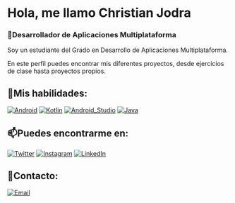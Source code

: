 # Hola, me llamo Christian Jodra
### 🔭Desarrollador de Aplicaciones Multiplataforma

Soy un estudiante del Grado en Desarrollo de Aplicaciones Multiplataforma.

En este perfil puedes encontrar mis diferentes proyectos, desde ejercicios de clase hasta proyectos propios.

## 🌱Mis habilidades:
[![Android](https://img.shields.io/badge/Android-3DDC84?style=for-the-badge&logo=android&logoColor=white&labelColor=101010)]()
[![Kotlin](https://img.shields.io/badge/Kotlin-7f52ff?style=for-the-badge&logo=kotlin&logoColor=white&labelColor=101010)]()
[![Android_Studio](https://img.shields.io/badge/Android_Studio-3DDC84?style=for-the-badge&logo=android-studio&logoColor=white&labelColor=101010)]()
[![Java](https://img.shields.io/badge/Java-CC3333?style=for-the-badge&logo=java&logoColor=white&labelColor=101010)]()

## 📫Puedes encontrarme en:
[![Twitter](https://img.shields.io/badge/Twitter-@jodra14-1DA1F2?style=for-the-badge&logo=twitter&logoColor=white&labelColor=101010)](https://twitter.com/jodra14)
[![Instagram](https://img.shields.io/badge/Instagram-@jodra14-E4405F?style=for-the-badge&logo=instagram&logoColor=white&labelColor=101010)](https://instagram.com/jodra14)
[![LinkedIn](https://img.shields.io/badge/LinkedIn-Christian_Jodra-0077B5?style=for-the-badge&logo=linkedin&logoColor=white&labelColor=101010)](https://www.linkedin.com/in/cjodralopez/)

## 💬Contacto: 
[![Email](https://img.shields.io/badge/c.jodra14@gmail.com-email_personal-D14836?style=for-the-badge&logo=gmail&logoColor=white&labelColor=101010)](mailto:c.jodra14@gmail.com)

<!--
**cjodra14/cjodra14** is a ✨ _special_ ✨ repository because its `README.md` (this file) appears on your GitHub profile.

Here are some ideas to get you started:

- 🔭 I’m currently working on ...
- 🌱 I’m currently learning ...
- 👯 I’m looking to collaborate on ...
- 🤔 I’m looking for help with ...
- 💬 Ask me about ...
- 📫 How to reach me: ...
- 😄 Pronouns: ...
- ⚡ Fun fact: ...
-->
